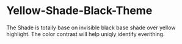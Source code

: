 # Yellow-Shade-Black-Theme
 The Shade is totally base on invisible black base shade over yellow highlight. The color contrast will help uniqly identify everithing.
